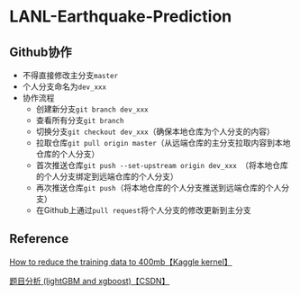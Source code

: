 # LANL-Earthquake-Prediction

## Github协作

+ 不得直接修改主分支`master`
+ 个人分支命名为`dev_xxx`
+ 协作流程
  + 创建新分支`git branch dev_xxx`
  + 查看所有分支`git branch`
  + 切换分支`git checkout dev_xxx`（确保本地仓库为个人分支的内容）
  + 拉取仓库`git pull origin master`（从远端仓库的主分支拉取内容到本地仓库的个人分支）
  + 首次推送仓库`git push --set-upstream origin dev_xxx `（将本地仓库的个人分支绑定到远端仓库的个人分支）
  + 再次推送仓库`git push`（将本地仓库的个人分支推送到远端仓库的个人分支）
  + 在Github上通过`pull request`将个人分支的修改更新到主分支
  

## Reference
  
[How to reduce the training data to 400mb【Kaggle kernel】](https://www.kaggle.com/friedchips/how-to-reduce-the-training-data-to-400mb)
  
[题目分析 (lightGBM and xgboost)【CSDN】](https://blog.csdn.net/song430/article/details/89312979)
